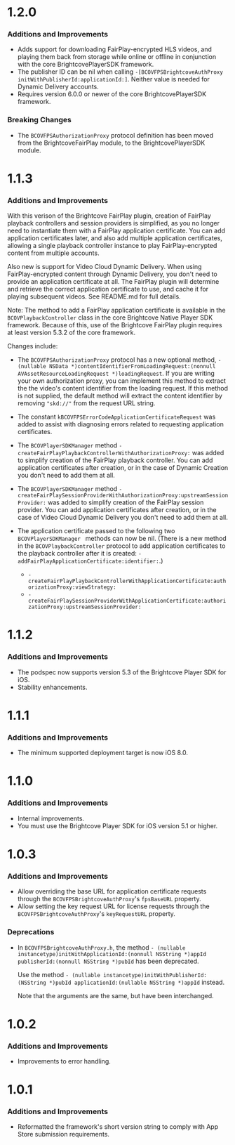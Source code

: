 # 1.2.0
### Additions and Improvements
* Adds support for downloading FairPlay-encrypted HLS videos, and playing them back from storage while online or offline in conjunction with the core BrightcovePlayerSDK framework.
* The publisher ID can be nil when calling `-[BCOVFPSBrightcoveAuthProxy initWithPublisherId:applicationId:]`. Neither value is needed for Dynamic Delivery accounts.
* Requires version 6.0.0 or newer of the core BrightcovePlayerSDK framework.

### Breaking Changes
* The `BCOVFPSAuthorizationProxy` protocol definition has been moved from the BrightcoveFairPlay module, to the BrightcovePlayerSDK module.

# 1.1.3

### Additions and Improvements

With this verison of the Brightcove FairPlay plugin, creation of FairPlay playback controllers and session providers is simplified, as you no longer need to instantiate them with a FairPlay application certificate. You can add application certificates later, and also add multiple application certificates, allowing a single playback controller instance to play FairPlay-encrypted content from multiple accounts.

Also new is support for Video Cloud Dynamic Delivery. When using FairPlay-encrypted content through Dynamic Delivery, you don't need to provide an application certificate at all. The FairPlay plugin will determine and retrieve the correct application certificate to use, and cache it for playing subsequent videos. See README.md for full details.

Note: The method to add a FairPlay application certificate is available in the `BCOVPlaybackController` class in the core Brightcove Native Player SDK framework. Because of this, use of the Brightcove FairPlay plugin requires at least version 5.3.2 of the core framework.

Changes include:

* The `BCOVFPSAuthorizationProxy` protocol has a new optional method, `- (nullable NSData *)contentIdentifierFromLoadingRequest:(nonnull AVAssetResourceLoadingRequest *)loadingRequest`. If you are writing your own authorization proxy, you can implement this method to extract the the video's content identifier from the loading request. If this method is not supplied, the default method will extract the content identifier by removing `"skd://"` from the request URL string.

* The constant `kBCOVFPSErrorCodeApplicationCertificateRequest` was added to assist with diagnosing errors related to requesting application certificates.

* The `BCOVPlayerSDKManager` method `-createFairPlayPlaybackControllerWithAuthorizationProxy:` was added to simplify creation of the FairPlay playback controller. You can add application certificates after creation, or in the case of Dynamic Creation you don't need to add them at all.

* The `BCOVPlayerSDKManager` method `-createFairPlaySessionProviderWithAuthorizationProxy:upstreamSessionProvider:` was added to simplify creation of the FairPlay session provider. You can add application certificates after creation, or in the case of Video Cloud Dynamic Delivery you don't need to add them at all.

* The application certificate passed to the following two `BCOVPlayerSDKManager ` methods can now be nil. (There is a new method in the `BCOVPlaybackController` protocol to add application certificates to the playback controller after it is created: `-  addFairPlayApplicationCertificate:identifier:`.)
  - `-createFairPlayPlaybackControllerWithApplicationCertificate:authorizationProxy:viewStrategy:`
  - `-createFairPlaySessionProviderWithApplicationCertificate:authorizationProxy:upstreamSessionProvider:`



# 1.1.2

### Additions and Improvements
* The podspec now supports version 5.3 of the Brightcove Player SDK for iOS.
* Stability enhancements.

# 1.1.1

### Additions and Improvements
* The minimum supported deployment target is now iOS 8.0.

# 1.1.0

### Additions and Improvements
* Internal improvements.
* You must use the Brightcove Player SDK for iOS version 5.1 or higher.

# 1.0.3

### Additions and Improvements
* Allow overriding the base URL for application certificate requests through the `BCOVFPSBrightcoveAuthProxy`'s `fpsBaseURL` property.
* Allow setting the key request URL for license requests through the `BCOVFPSBrightcoveAuthProxy`'s `keyRequestURL` property.

### Deprecations
* In `BCOVFPSBrightcoveAuthProxy.h`, the method `- (nullable instancetype)initWithApplicationId:(nonnull NSString *)appId publisherId:(nonnull NSString *)pubId` has been deprecated.
 
	Use the method
 	`- (nullable instancetype)initWithPublisherId:(NSString *)pubId applicationId:(nullable NSString *)appId` instead.

	 Note that the arguments are the same, but have been interchanged.

# 1.0.2
### Additions and Improvements
* Improvements to error handling.

# 1.0.1
### Additions and Improvements
* Reformatted the framework's short version string to comply with App Store submission requirements.
